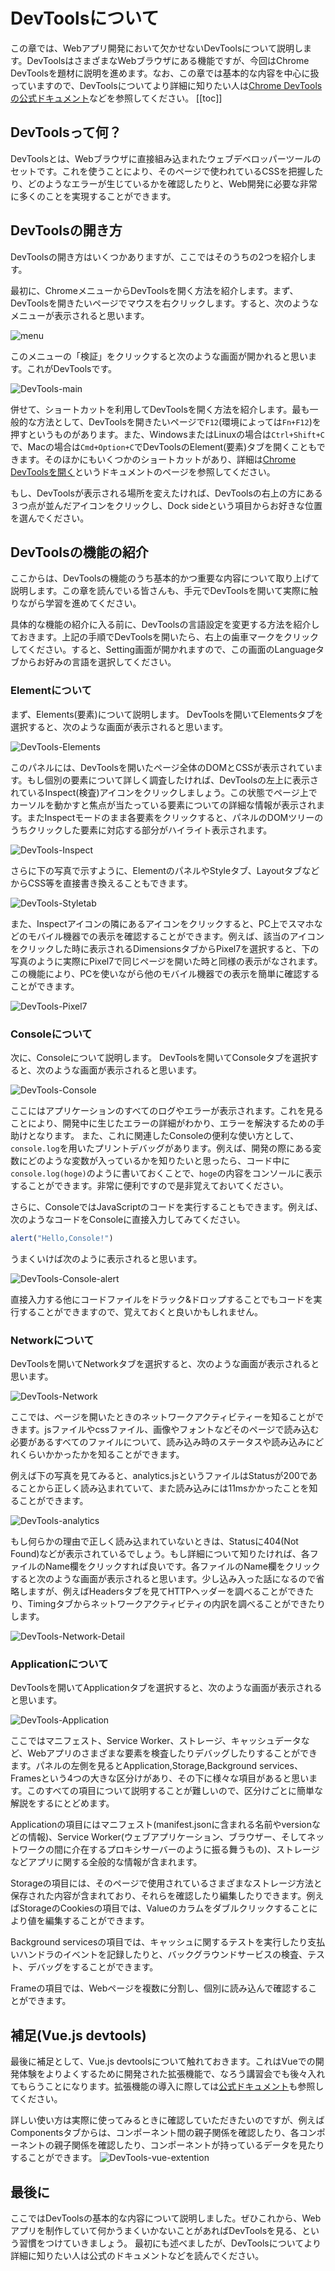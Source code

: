 # DevToolsについて
この章では、Webアプリ開発において欠かせないDevToolsについて説明します。DevToolsはさまざまなWebブラウザにある機能ですが、今回はChrome DevToolsを題材に説明を進めます。なお、この章では基本的な内容を中心に扱っていますので、DevToolsについてより詳細に知りたい人は[Chrome DevToolsの公式ドキュメント](https://developer.chrome.com/docs/devtools?hl=ja)などを参照してください。
[[toc]]
## DevToolsって何？
DevToolsとは、Webブラウザに直接組み込まれたウェブデベロッパーツールのセットです。これを使うことにより、そのページで使われているCSSを把握したり、どのようなエラーが生じているかを確認したりと、Web開発に必要な非常に多くのことを実現することができます。
## DevToolsの開き方
DevToolsの開き方はいくつかありますが、ここではそのうちの2つを紹介します。

最初に、ChromeメニューからDevToolsを開く方法を紹介します。まず、DevToolsを開きたいページでマウスを右クリックします。すると、次のようなメニューが表示されると思います。

![menu](./images/menu.png)

このメニューの「検証」をクリックすると次のような画面が開かれると思います。これがDevToolsです。

![DevTools-main](./images/DevTools-main.png)

併せて、ショートカットを利用してDevToolsを開く方法を紹介します。最も一般的な方法として、DevToolsを開きたいページで`F12`(環境によっては`Fn+F12`)を押すというものがあります。また、WindowsまたはLinuxの場合は`Ctrl+Shift+C`で、Macの場合は`Cmd+Option+C`でDevToolsのElement(要素)タブを開くこともできます。そのほかにもいくつかのショートカットがあり、詳細は[Chrome DevToolsを開く](https://developer.chrome.com/docs/devtools/open?hl=ja)というドキュメントのページを参照してください。

もし、DevToolsが表示される場所を変えたければ、DevToolsの右上の方にある３つ点が並んだアイコンをクリックし、Dock sideという項目からお好きな位置を選んでください。

## DevToolsの機能の紹介
ここからは、DevToolsの機能のうち基本的かつ重要な内容について取り上げて説明します。この章を読んでいる皆さんも、手元でDevToolsを開いて実際に触りながら学習を進めてください。

具体的な機能の紹介に入る前に、DevToolsの言語設定を変更する方法を紹介しておきます。上記の手順でDevToolsを開いたら、右上の歯車マークをクリックしてください。すると、Setting画面が開かれますので、この画面のLanguageタブからお好みの言語を選択してください。


### Elementについて
まず、Elements(要素)について説明します。
DevToolsを開いてElementsタブを選択すると、次のような画面が表示されると思います。

![DevTools-Elements](./images/DevTools-Elements.png)

このパネルには、DevToolsを開いたページ全体のDOMとCSSが表示されています。もし個別の要素について詳しく調査したければ、DevToolsの左上に表示されているInspect(検査)アイコンをクリックしましょう。この状態でページ上でカーソルを動かすと焦点が当たっている要素についての詳細な情報が表示されます。またInspectモードのまま各要素をクリックすると、パネルのDOMツリーのうちクリックした要素に対応する部分がハイライト表示されます。

![DevTools-Inspect](./images/DevTools-Inspect.png)

さらに下の写真で示すように、ElementのパネルやStyleタブ、LayoutタブなどからCSS等を直接書き換えることもできます。

![DevTools-Styletab](./images/DevTools-Styletab.png)

また、Inspectアイコンの隣にあるアイコンをクリックすると、PC上でスマホなどのモバイル機器での表示を確認することができます。例えば、該当のアイコンをクリックした時に表示されるDimensionsタブからPixel7を選択すると、下の写真のように実際にPixel7で同じページを開いた時と同様の表示がなされます。この機能により、PCを使いながら他のモバイル機器での表示を簡単に確認することができます。

![DevTools-Pixel7](./images/DevTools-Pixel7.png)

### Consoleについて
次に、Consoleについて説明します。
DevToolsを開いてConsoleタブを選択すると、次のような画面が表示されると思います。

![DevTools-Console](./images/DevTools-Console.png)

ここにはアプリケーションのすべてのログやエラーが表示されます。これを見ることにより、開発中に生じたエラーの詳細がわかり、エラーを解決するための手助けとなります。
また、これに関連したConsoleの便利な使い方として、`console.log`を用いたプリントデバッグがあります。例えば、開発の際にある変数にどのような変数が入っているかを知りたいと思ったら、コード中に`console.log(hoge)`のように書いておくことで、`hoge`の内容をコンソールに表示することができます。非常に便利ですので是非覚えておいてください。

さらに、ConsoleではJavaScriptのコードを実行することもできます。例えば、次のようなコードをConsoleに直接入力してみてください。
```js
alert("Hello,Console!")
```
うまくいけば次のように表示されると思います。

![DevTools-Console-alert](./images/DevTools-Console2.png)

直接入力する他にコードファイルをドラック&ドロップすることでもコードを実行することができますので、覚えておくと良いかもしれません。


### Networkについて
DevToolsを開いてNetworkタブを選択すると、次のような画面が表示されると思います。

![DevTools-Network](./images/DevTools-Network.png)

ここでは、ページを開いたときのネットワークアクティビティーを知ることができます。jsファイルやcssファイル、画像やフォントなどそのページで読み込む必要があるすべてのファイルについて、読み込み時のステータスや読み込みにどれくらいかかったかを知ることができます。

例えば下の写真を見てみると、analytics.jsというファイルはStatusが200であることから正しく読み込まれていて、また読み込みには11msかかったことを知ることができます。

![DevTools-analytics](./images/DevTools-analytics.png)

もし何らかの理由で正しく読み込まれていないときは、Statusに404(Not Found)などが表示されているでしょう。もし詳細について知りたければ、各ファイルのName欄をクリックすれば良いです。各ファイルのName欄をクリックすると次のような画面が表示されると思います。少し込み入った話になるので省略しますが、例えばHeadersタブを見てHTTPヘッダーを調べることができたり、Timingタブからネットワークアクティビティの内訳を調べることができたりします。

![DevTools-Network-Detail](./images/DevTools-Network-Detail.png)

### Applicationについて
DevToolsを開いてApplicationタブを選択すると、次のような画面が表示されると思います。

![DevTools-Application](./images/DevTools-Application.png)

ここではマニフェスト、Service Worker、ストレージ、キャッシュデータなど、Webアプリのさまざまな要素を検査したりデバッグしたりすることができます。パネルの左側を見るとApplication,Storage,Background services、Framesという4つの大きな区分けがあり、その下に様々な項目があると思います。このすべての項目について説明することが難しいので、区分けごとに簡単な解説をするにとどめます。

Applicationの項目にはマニフェスト(manifest.jsonに含まれる名前やversionなどの情報)、Service Worker(ウェブアプリケーション、ブラウザー、そしてネットワークの間に介在するプロキシサーバーのように振る舞うもの)、ストレージなどアプリに関する全般的な情報が含まれます。

Storageの項目には、そのページで使用されているさまざまなストレージ方法と保存された内容が含まれており、それらを確認したり編集したりできます。例えばStorageのCookiesの項目では、Valueのカラムをダブルクリックすることにより値を編集することができます。

Background servicesの項目では、キャッシュに関するテストを実行したり支払いハンドラのイベントを記録したりと、バックグラウンドサービスの検査、テスト、デバッグをすることができます。

Frameの項目では、Webページを複数に分割し、個別に読み込んで確認することができます。

## 補足(Vue.js devtools)
最後に補足として、Vue.js devtoolsについて触れておきます。これはVueでの開発体験をよりよくするために開発された拡張機能で、なろう講習会でも後々入れてもらうことになります。拡張機能の導入に際しては[公式ドキュメント](https://devtools.vuejs.org/guide/installation.html)も参照してください。

詳しい使い方は実際に使ってみるときに確認していただきたいのですが、例えばComponentsタブからは、コンポーネント間の親子関係を確認したり、各コンポーネントの親子関係を確認したり、コンポーネントが持っているデータを見たりすることができます。
![DevTools-vue-extention](./images/DevTools-vue-extention.png)

## 最後に
ここではDevToolsの基本的な内容について説明しました。ぜひこれから、Webアプリを制作していて何かうまくいかないことがあればDevToolsを見る、という習慣をつけていきましょう。
最初にも述べましたが、DevToolsについてより詳細に知りたい人は公式のドキュメントなどを読んでください。

